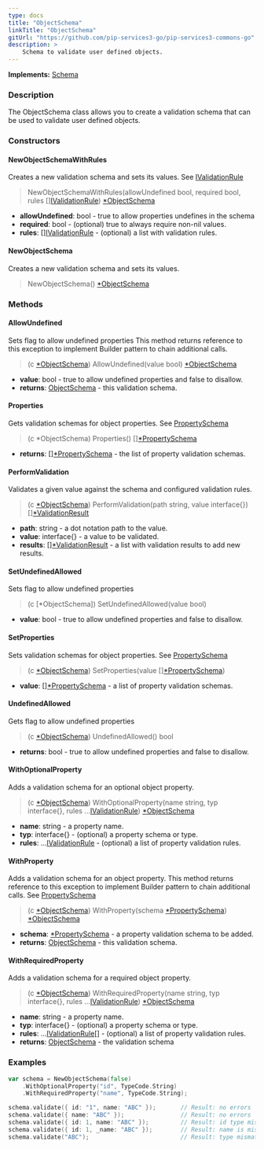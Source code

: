 ```yaml
---
type: docs
title: "ObjectSchema"
linkTitle: "ObjectSchema"
gitUrl: "https://github.com/pip-services3-go/pip-services3-commons-go"
description: >
    Schema to validate user defined objects.
---
```


**Implements:** [Schema](../schema)

### Description

The ObjectSchema class allows you to create a validation schema that can be used to validate user defined objects.

### Constructors

#### NewObjectSchemaWithRules
Creates a new validation schema and sets its values. 
See [IValidationRule](../ivalidation_rule)

> NewObjectSchemaWithRules(allowUndefined bool, required bool, rules [][IValidationRule](../ivalidation_rule)) [*ObjectSchema]()

- **allowUndefined**: bool - true to allow properties undefines in the schema
- **required**: bool - (optional) true to always require non-nil values.
- **rules**: [][IValidationRule](../ivalidation_rule) - (optional) a list with validation rules.

#### NewObjectSchema
Creates a new validation schema and sets its values.

> NewObjectSchema() [*ObjectSchema]()



### Methods

#### AllowUndefined
Sets flag to allow undefined properties
This method returns reference to this exception to implement Builder pattern
to chain additional calls.

> (c [*ObjectSchema]()) AllowUndefined(value bool) [*ObjectSchema]()

- **value**: bool - true to allow undefined properties and false to disallow.
- **returns**: [ObjectSchema](../object_schema) - this validation schema.


#### Properties
Gets validation schemas for object properties.
See [PropertySchema](../property_schema)

> (c *ObjectSchema) Properties() [][*PropertySchema](../property_schema)

- **returns**: [][*PropertySchema](../property_schema) - the list of property validation schemas.


#### PerformValidation
Validates a given value against the schema and configured validation rules.

> (c [*ObjectSchema]()) PerformValidation(path string, value interface{}) [][*ValidationResult](../validation_result)

- **path**: string - a dot notation path to the value.
- **value**: interface{} - a value to be validated.
- **results**: [][*ValidationResult](../validation_result) - a list with validation results to add new results.


#### SetUndefinedAllowed
Sets flag to allow undefined properties

> (c [*ObjectSchema]) SetUndefinedAllowed(value bool)

- **value**: bool - true to allow undefined properties and false to disallow.


#### SetProperties
Sets validation schemas for object properties.
See [PropertySchema](../property_schema)

> (c [*ObjectSchema]()) SetProperties(value [][*PropertySchema](../property_schema))

- **value**: [][*PropertySchema](../property_schema) - a list of property validation schemas.

#### UndefinedAllowed
Gets flag to allow undefined properties

> (c [*ObjectSchema]()) UndefinedAllowed() bool

- **returns**: bool - true to allow undefined properties and false to disallow.

#### WithOptionalProperty
Adds a validation schema for an optional object property.

> (c [*ObjectSchema]()) WithOptionalProperty(name string, typ interface{}, rules ...[IValidationRule](../ivalidation_rule)) [*ObjectSchema]()

- **name**: string - a property name.
- **typ**: interface{} - (optional) a property schema or type.
- **rules**: ...[IValidationRule](../ivalidation_rule) - (optional) a list of property validation rules.


#### WithProperty
Adds a validation schema for an object property.
This method returns reference to this exception to implement Builder pattern
to chain additional calls.
See [PropertySchema](../property_schema)

> (c [*ObjectSchema]()) WithProperty(schema [*PropertySchema](../property_schema)) [*ObjectSchema]()

- **schema**: [*PropertySchema](../property_schema) - a property validation schema to be added.
- **returns**: [ObjectSchema]() - this validation schema.


#### WithRequiredProperty
Adds a validation schema for a required object property.

> (c [*ObjectSchema]()) WithRequiredProperty(name string, typ interface{}, rules ...[IValidationRule](../ivalidation_rule)) [*ObjectSchema]()

- **name**: string - a property name.
- **typ**: interface{} - (optional) a property schema or type.
- **rules**: ...[IValidationRule](../ivalidation_rule)[] - (optional) a list of property validation rules.
- **returns**: [ObjectSchema]() - the validation schema

### Examples

```go
var schema = NewObjectSchema(false)
    .WithOptionalProperty("id", TypeCode.String)
    .WithRequiredProperty("name", TypeCode.String);

schema.validate({ id: "1", name: "ABC" });       // Result: no errors
schema.validate({ name: "ABC" });                // Result: no errors
schema.validate({ id: 1, name: "ABC" });         // Result: id type mismatch
schema.validate({ id: 1, _name: "ABC" });        // Result: name is missing, unexpected _name
schema.validate("ABC");                          // Result: type mismatch

```
